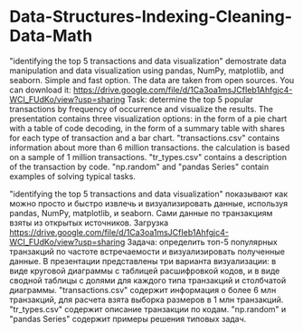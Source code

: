 # Data-Structures-Indexing-Cleaning-Data-Math
"identifying the top 5 transactions and data visualization" demostrate data manipulation and data visualization using pandas, NumPy, matplotlib, and seaborn. Simple and fast option.
The data are taken from open sources. 
You can download it: https://drive.google.com/file/d/1Ca3oa1msJCfIeb1Ahfgjc4-WCl_FUdKo/view?usp=sharing
Task: determine the top 5 popular transactions by frequency of occurrence and visualize the results.
The presentation contains three visualization options: in the form of a pie chart with a table of code decoding,  in the form of a summary table with shares for each type of transaction and a bar chart.
"transactions.csv" contains information about more than 6 million transactions. the calculation is based on a sample of 1 million transactions.
"tr_types.csv" contains a description of the transaction by code.
"np.random" and "pandas Series" contain examples of solving typical tasks. 


"identifying the top 5 transactions and data visualization" показывают как можно просто и быстро извлечь и визуализировать данные, используя pandas, NumPy, matplotlib, и seaborn.
Сами данные по транзакциям взяты из открытых источников.
Загрузка https://drive.google.com/file/d/1Ca3oa1msJCfIeb1Ahfgjc4-WCl_FUdKo/view?usp=sharing
Задача: определить топ-5 популярных транзакций по частоте встречаемости и визуализировать полученные данные. 
В презентации представлены три варианта визуализации: в виде круговой диаграммы с таблицей расшифровкой кодов, и в виде сводной таблицы с долями для каждого типа транзакций и столбчатой диаграммы.
"transactions.csv" содержит информация о более 6 млн транзакций, для расчета взята выборка размеров в 1 млн транзакций.
"tr_types.csv" содержит описание транзакции по кодам.
"np.random" и "pandas Series" содержит примеры решения типовых задач.
